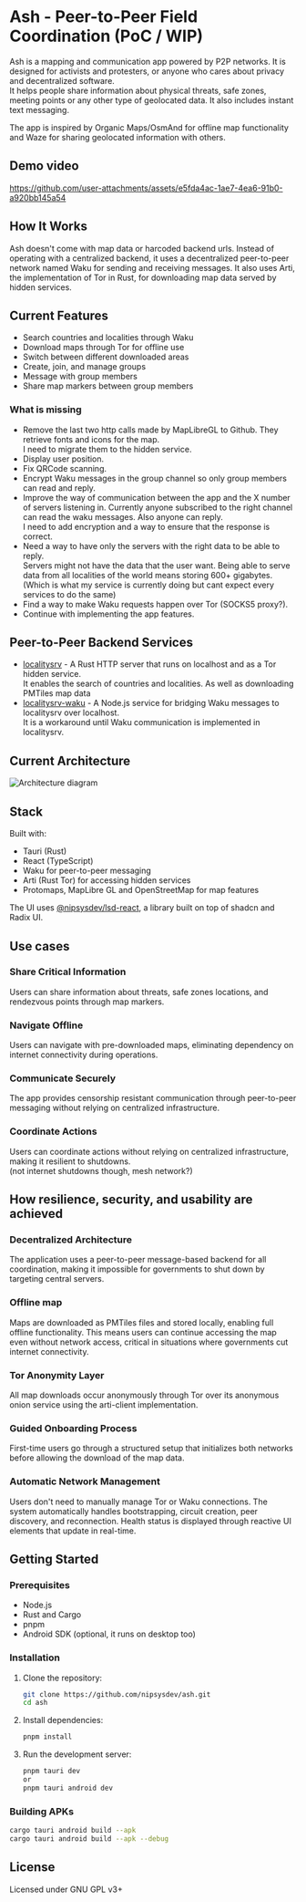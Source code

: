 # Ash - Peer-to-Peer Field Coordination (PoC / WIP)

Ash is a mapping and communication app powered by P2P networks. It is designed for activists and protesters, or anyone who cares about privacy and decentralized software.\
It helps people share information about physical threats, safe zones, meeting points or any other type of geolocated data. It also includes instant text messaging.

The app is inspired by Organic Maps/OsmAnd for offline map functionality and Waze for sharing geolocated information with others.

## Demo video

https://github.com/user-attachments/assets/e5fda4ac-1ae7-4ea6-91b0-a920bb145a54

## How It Works

Ash doesn't come with map data or harcoded backend urls. Instead of operating with a centralized backend, it uses a decentralized peer-to-peer network named Waku for sending and receiving messages. It also uses Arti, the implementation of Tor in Rust, for downloading map data served by hidden services.

## Current Features

- Search countries and localities through Waku
- Download maps through Tor for offline use
- Switch between different downloaded areas
- Create, join, and manage groups
- Message with group members
- Share map markers between group members

### What is missing
- Remove the last two http calls made by MapLibreGL to Github. They retrieve fonts and icons for the map.\
I need to migrate them to the hidden service.
- Display user position.
- Fix QRCode scanning.
- Encrypt Waku messages in the group channel so only group members can read and reply.
- Improve the way of communication between the app and the X number of servers listening in. Currently anyone subscribed to the right channel can read the waku messages. Also anyone can reply.\
I need to add encryption and a way to ensure that the response is correct.
- Need a way to have only the servers with the right data to be able to reply.\
Servers might not have the data that the user want. Being able to serve data from all localities of the world means storing 600+ gigabytes. (Which is what my service is currently doing but cant expect every services to do the same)
- Find a way to make Waku requests happen over Tor (SOCKS5 proxy?).
- Continue with implementing the app features.

## Peer-to-Peer Backend Services

- [localitysrv](https://github.com/nipsysdev/localitysrv) - A Rust HTTP server that runs on localhost and as a Tor hidden service.\
It enables the search of countries and localities. As well as downloading PMTiles map data
- [localitysrv-waku](https://github.com/nipsysdev/localitysrv-waku) - A Node.js service for bridging Waku messages to localitysrv over localhost.\
It is a workaround until Waku communication is implemented in localitysrv.

## Current Architecture

![Architecture diagram](https://raw.githubusercontent.com/nipsysdev/Ash/refs/heads/main/current_architecture.png)

## Stack

Built with:
- Tauri (Rust)
- React (TypeScript)
- Waku for peer-to-peer messaging
- Arti (Rust Tor) for accessing hidden services
- Protomaps, MapLibre GL and OpenStreetMap for map features

The UI uses [@nipsysdev/lsd-react](https://github.com/nipsysdev/lsd-react), a library built on top of shadcn and Radix UI.

## Use cases
### Share Critical Information
Users can share information about threats, safe zones locations, and rendezvous points through map markers.

### Navigate Offline
Users can navigate with pre-downloaded maps, eliminating dependency on internet connectivity during operations.

### Communicate Securely
The app provides censorship resistant communication through peer-to-peer messaging without relying on centralized infrastructure.

### Coordinate Actions
Users can coordinate actions without relying on centralized infrastructure, making it resilient to shutdowns.\
(not internet shutdowns though, mesh network?)

## How resilience, security, and usability are achieved

### Decentralized Architecture

The application uses a peer-to-peer message-based backend for all coordination, making it impossible for governments to shut down by targeting central servers.

### Offline map
Maps are downloaded as PMTiles files and stored locally, enabling full offline functionality. This means users can continue accessing the map even without network access, critical in situations where governments cut internet connectivity.

### Tor Anonymity Layer

All map downloads occur anonymously through Tor over its anonymous onion service using the arti-client implementation.

### Guided Onboarding Process

First-time users go through a structured setup that initializes both networks before allowing the download of the map data.

### Automatic Network Management

Users don't need to manually manage Tor or Waku connections. The system automatically handles bootstrapping, circuit creation, peer discovery, and reconnection. Health status is displayed through reactive UI elements that update in real-time.

## Getting Started

### Prerequisites

- Node.js
- Rust and Cargo
- pnpm
- Android SDK (optional, it runs on desktop too)

### Installation

1. Clone the repository:
   ```bash
   git clone https://github.com/nipsysdev/ash.git
   cd ash
   ```

2. Install dependencies:
   ```bash
   pnpm install
   ```

3. Run the development server:
   ```bash
   pnpm tauri dev
   or
   pnpm tauri android dev
   ```

### Building APKs

```bash
cargo tauri android build --apk
cargo tauri android build --apk --debug
```

## License

Licensed under GNU GPL v3+
